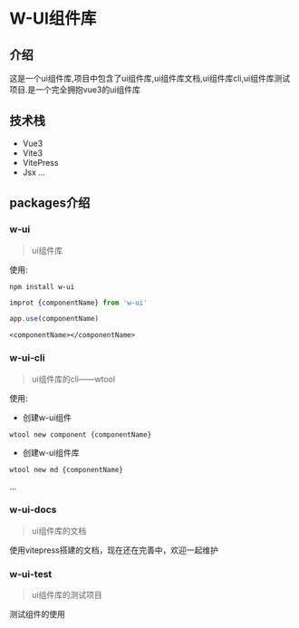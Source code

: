 # W-UI组件库

## 介绍
这是一个ui组件库,项目中包含了ui组件库,ui组件库文档,ui组件库cli,ui组件库测试项目.是一个完全拥抱vue3的ui组件库

## 技术栈
+ Vue3
+ Vite3
+ VitePress
+ Jsx
...

## packages介绍

### w-ui

> ui组件库

使用:

```shell
npm install w-ui
```

```js
improt {componentName} from 'w-ui'

app.use(componentName)
```

```vue
<componentName></componentName>
```


### w-ui-cli

> ui组件库的cli——wtool

使用:
+ 创建w-ui组件

```shell
wtool new component {componentName}
```

+ 创建w-ui组件库

```shell
wtool new md {componentName}
```
...

### w-ui-docs

> ui组件库的文档

使用vitepress搭建的文档，现在还在完善中，欢迎一起维护

### w-ui-test

> ui组件库的测试项目

测试组件的使用